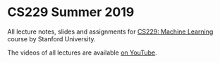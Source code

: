 # CS229 Summer 2019

All lecture notes, slides and assignments for [CS229: Machine Learning](http://cs229.stanford.edu/) course by Stanford University.

The videos of all lectures are available [on YouTube](https://www.youtube.com/playlist?list=PLoROMvodv4rNH7qL6-efu_q2_bPuy0adh).
